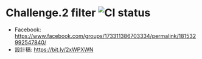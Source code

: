 # Challenge.2 filter ![CI status](https://img.shields.io/badge/build-passing-brightgreen.svg)
* Facebook: https://www.facebook.com/groups/173311386703334/permalink/181532992547840/
* 設計稿: https://bit.ly/2xWPXWN
